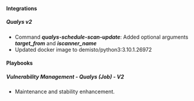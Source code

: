#### Integrations
##### Qualys v2
- Command ***qualys-schedule-scan-update***: Added optional arguments ***target_from*** and ***iscanner_name***
- Updated docker image to demisto/python3:3.10.1.26972

#### Playbooks
##### Vulnerability Management - Qualys (Job) - V2
- Maintenance and stability enhancement.